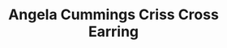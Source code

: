 ---
title: Angela Cummings Criss Cross Earring
description: |
  Silvery South Sea Pearls are wreathed in rows of Diamonds that extend slightly like graceful branches in these statement button earrings.

  12.8 - 12.2mm South Sea Pearl Buttons with 4.75 carats of White Diamonds, set in Platinum and 18K White Gold.
specs: |
  Pair of South Sea Pearl Buttons 12.8 - 12.2mm set in Platinum/ 18K WG with 44 Diamonds = 4.75ct
images:
  - image_path: /uploads/angela-cummings-for-assael-criss-cross-earring.png
_category:
order: 13
tags:
  - earrings
---